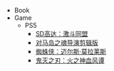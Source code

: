- Book
- Game
	- PS5
		- [SD高达：激斗同盟](Game\PS5\SD高达：激斗同盟.md)
		- [对马岛之魂导演剪辑版](Game\PS5\对马岛之魂导演剪辑版.md)
		- [蜘蛛侠：迈尔斯·莫拉莱斯](Game\PS5\蜘蛛侠：迈尔斯·莫拉莱斯.md)
		- [鬼灭之刃：火之神血风谭](Game\PS5\鬼灭之刃：火之神血风谭.md)

